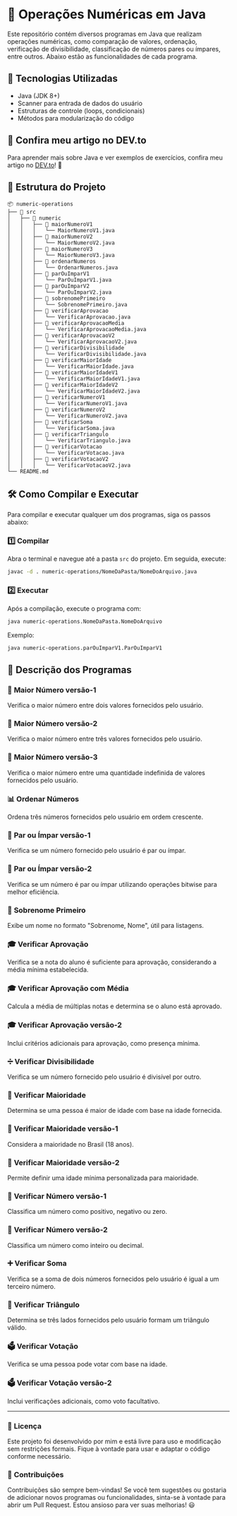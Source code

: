 # 📌 Operações Numéricas em Java

Este repositório contém diversos programas em Java que realizam operações numéricas, 
como comparação de valores, ordenação, verificação de divisibilidade, 
classificação de números pares ou ímpares, entre outros. 
Abaixo estão as funcionalidades de cada programa.

## 🚀 Tecnologias Utilizadas

- Java (JDK 8+)
- Scanner para entrada de dados do usuário
- Estruturas de controle (loops, condicionais)
- Métodos para modularização do código

## 📌 Confira meu artigo no DEV.to

Para aprender mais sobre Java e ver exemplos de exercícios, confira meu artigo no 
[DEV.to](https://dev.to/vitorpaiola/lista-de-exercicios-basicos-em-java-part-2-5aj2)! 🚀

## 📂 Estrutura do Projeto

```estrutura
📦 numeric-operations
├── 📁 src
│   ├── 📁 numeric
│   │   ├── 📁 maiorNumeroV1
│   │   │   └── MaiorNumeroV1.java
│   │   ├── 📁 maiorNumeroV2
│   │   │   └── MaiorNumeroV2.java
│   │   ├── 📁 maiorNumeroV3
│   │   │   └── MaiorNumeroV3.java
│   │   ├── 📁 ordenarNumeros
│   │   │   └── OrdenarNumeros.java
│   │   ├── 📁 parOuImparV1
│   │   │   └── ParOuImparV1.java
│   │   ├── 📁 parOuImparV2
│   │   │   └── ParOuImparV2.java
│   │   ├── 📁 sobrenomePrimeiro
│   │   │   └── SobrenomePrimeiro.java
│   │   ├── 📁 verificarAprovacao
│   │   │   └── VerificarAprovacao.java
│   │   ├── 📁 verificarAprovacaoMedia
│   │   │   └── VerificarAprovacaoMedia.java
│   │   ├── 📁 verificarAprovacaoV2
│   │   │   └── VerificarAprovacaoV2.java
│   │   ├── 📁 verificarDivisibilidade
│   │   │   └── VerificarDivisibilidade.java
│   │   ├── 📁 verificarMaiorIdade
│   │   │   └── VerificarMaiorIdade.java
│   │   ├── 📁 verificarMaiorIdadeV1
│   │   │   └── VerificarMaiorIdadeV1.java
│   │   ├── 📁 verificarMaiorIdadeV2
│   │   │   └── VerificarMaiorIdadeV2.java
│   │   ├── 📁 verificarNumeroV1
│   │   │   └── VerificarNumeroV1.java
│   │   ├── 📁 verificarNumeroV2
│   │   │   └── VerificarNumeroV2.java
│   │   ├── 📁 verificarSoma
│   │   │   └── VerificarSoma.java
│   │   ├── 📁 verificarTriangulo
│   │   │   └── VerificarTriangulo.java
│   │   ├── 📁 verificarVotacao
│   │   │   └── VerificarVotacao.java
│   │   ├── 📁 verificarVotacaoV2
│   │   │   └── VerificarVotacaoV2.java
└── README.md
```

## 🛠️ Como Compilar e Executar

Para compilar e executar qualquer um dos programas, siga os passos abaixo:

### 1️⃣ **Compilar**

Abra o terminal e navegue até a pasta `src` do projeto. Em seguida, execute:

```sh
javac -d . numeric-operations/NomeDaPasta/NomeDoArquivo.java
```

### 2️⃣ **Executar**

Após a compilação, execute o programa com:

```sh
java numeric-operations.NomeDaPasta.NomeDoArquivo
```

Exemplo:

```sh
java numeric-operations.parOuImparV1.ParOuImparV1
```

## 📌 Descrição dos Programas

### 🔢 **Maior Número versão-1**
Verifica o maior número entre dois valores fornecidos pelo usuário.

### 🔢 **Maior Número versão-2**
Verifica o maior número entre três valores fornecidos pelo usuário.

### 🔢 **Maior Número versão-3**
Verifica o maior número entre uma quantidade indefinida de valores fornecidos pelo usuário.

### 📊 **Ordenar Números**
Ordena três números fornecidos pelo usuário em ordem crescente.

### 🔄 **Par ou Ímpar versão-1**
Verifica se um número fornecido pelo usuário é par ou ímpar.

### 🔄 **Par ou Ímpar versão-2**
Verifica se um número é par ou ímpar utilizando operações bitwise para melhor eficiência.

### 📝 **Sobrenome Primeiro**
Exibe um nome no formato "Sobrenome, Nome", útil para listagens.

### 🎓 **Verificar Aprovação**
Verifica se a nota do aluno é suficiente para aprovação, considerando a média mínima estabelecida.

### 🎓 **Verificar Aprovação com Média**
Calcula a média de múltiplas notas e determina se o aluno está aprovado.

### 🎓 **Verificar Aprovação versão-2**
Inclui critérios adicionais para aprovação, como presença mínima.

### ➗ **Verificar Divisibilidade**
Verifica se um número fornecido pelo usuário é divisível por outro.

### 🔞 **Verificar Maioridade**
Determina se uma pessoa é maior de idade com base na idade fornecida.

### 🔞 **Verificar Maioridade versão-1**
Considera a maioridade no Brasil (18 anos).

### 🔞 **Verificar Maioridade versão-2**
Permite definir uma idade mínima personalizada para maioridade.

### 🔢 **Verificar Número versão-1**
Classifica um número como positivo, negativo ou zero.

### 🔢 **Verificar Número versão-2**
Classifica um número como inteiro ou decimal.

### ➕ **Verificar Soma**
Verifica se a soma de dois números fornecidos pelo usuário é igual a um terceiro número.

### 🔺 **Verificar Triângulo**
Determina se três lados fornecidos pelo usuário formam um triângulo válido.

### 🗳️ **Verificar Votação**
Verifica se uma pessoa pode votar com base na idade.

### 🗳️ **Verificar Votação versão-2**
Inclui verificações adicionais, como voto facultativo.

---

### 📜 **Licença**
Este projeto foi desenvolvido por mim e está livre para uso e modificação sem restrições formais.
Fique à vontade para usar e adaptar o código conforme necessário.

### 🤝 **Contribuições**
Contribuições são sempre bem-vindas! Se você tem sugestões ou gostaria de adicionar novos programas ou funcionalidades,
sinta-se à vontade para abrir um Pull Request. Estou ansioso para ver suas melhorias! 😃
